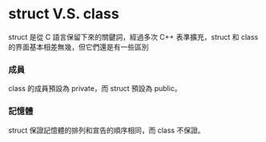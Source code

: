 # struct V.S. class

struct 是從 C 語言保留下來的關鍵詞，經過多次 C++ 表準擴充，struct 和 class 的界面基本相差無幾，但它們還是有一些區別

### 成員

class 的成員預設為 private，而 struct 預設為 public。

### 記憶體

struct 保證記憶體的排列和宣告的順序相同，而 class 不保證。
